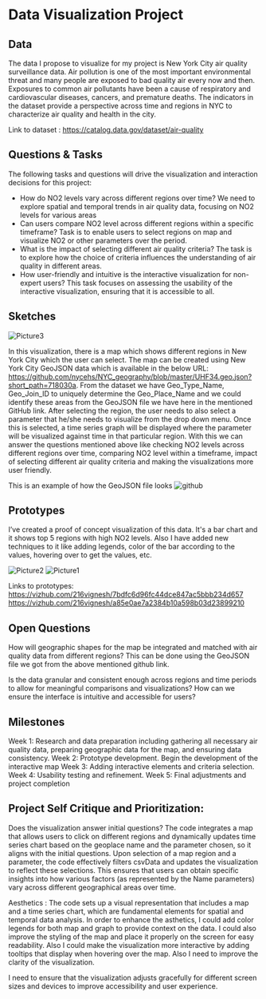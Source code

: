 # Data Visualization Project

## Data

The data I propose to visualize for my project is New York City air quality surveillance data. Air pollution is one of the most important environmental threat and many people are exposed to bad quality air every now and then. Exposures to common air pollutants have been a cause of respiratory and cardiovascular diseases, cancers, and premature deaths. The indicators in the dataset provide a perspective across time and regions in NYC to characterize air quality and health in the city.

Link to dataset : https://catalog.data.gov/dataset/air-quality

## Questions & Tasks

The following tasks and questions will drive the visualization and interaction decisions for this project:

 * How do NO2 levels vary across different regions over time?
   We need to explore spatial and temporal trends in air quality data, focusing on NO2 levels for various areas
 * Can users compare NO2 level across different regions within a specific timeframe?
   Task is to enable users to select regions on map and visualize NO2 or other parameters over the period.
 * What is the impact of selecting different air quality criteria?
   The task is to explore how the choice of criteria influences the understanding of air quality in different areas.
 * How user-friendly and intuitive is the interactive visualization for non-expert users?
   This task focuses on assessing the usability of the interactive visualization, ensuring that it is accessible to all.

## Sketches

![Picture3](https://github.com/216vignesh/dataviz-project-template-proposal/assets/31122509/c7ee878a-6bb4-4f31-af96-a76679b1b9d4)

In this visualization, there is a map which shows different regions in New York City which the user can select. The map can be created using New York City GeoJSON data which is available in the below URL:
https://github.com/nycehs/NYC_geography/blob/master/UHF34.geo.json?short_path=718030a. From the dataset we have Geo_Type_Name, Geo_Join_ID to uniquely determine the Geo_Place_Name and we could identify these areas from the GeoJSON file we have here in the mentioned GitHub link. After selecting the region, the user needs to also select a parameter that he/she needs to visualize from the drop down menu. Once this is selected, a time series graph will be displayed where the parameter will be visualized against time in that particular region.
With this we can answer the questions mentioned above like checking NO2 levels across different regions over time, comparing NO2 level within a timeframe, impact of selecting different air quality criteria and making the visualizations more user friendly.

This is an example of how the GeoJSON file looks
![github](https://github.com/216vignesh/dataviz-project-template-proposal/assets/31122509/cecaa2d0-db91-4789-98b3-49d3444584a7)


## Prototypes

I’ve created a proof of concept visualization of this data. It's a bar chart and it shows top 5 regions with high NO2 levels. Also I have added new techniques to it like adding legends, color of the bar according to the values, hovering over to get the values, etc.

![Picture2](https://github.com/216vignesh/dataviz-project-template-proposal/assets/31122509/3a112698-ac86-46f9-bf1b-771b6eb02c50)
![Picture1](https://github.com/216vignesh/dataviz-project-template-proposal/assets/31122509/25be86eb-90b0-40f2-a121-e4f8be6a3226)

Links to prototypes:
https://vizhub.com/216vignesh/7bdfc6d96fc44dce847ac5bbb234d657
https://vizhub.com/216vignesh/a85e0ae7a2384b10a598b03d23899210

## Open Questions

How will geographic shapes for the map be integrated and matched with air quality data from different regions?
This can be done using the GeoJSON file we got from the above mentioned github link.

Is the data granular and consistent enough across regions and time periods to allow for meaningful comparisons and visualizations?
How can we ensure the interface is intuitive and accessible for users?

## Milestones
Week 1: Research and data preparation including gathering all necessary air quality data, preparing geographic data for the map, and ensuring data consistency.
Week 2: Prototype development. Begin the development of the interactive map
Week 3: Adding interactive elements and criteria selection.
Week 4: Usability testing and refinement. 
Week 5: Final adjustments and project completion

## Project Self Critique and Prioritization:
Does the visualization answer initial questions?
The code integrates a map that allows users to click on different regions and dynamically updates time series chart based on the geoplace name and the parameter chosen, so it aligns with the initial questions.
Upon selection of a map region and a parameter, the code effectively filters csvData and updates the visualization to reflect these selections. This ensures that users can obtain specific insights into how various factors (as represented by the Name parameters) vary across different geographical areas over time.


Aesthetics : The code sets up a visual representation that includes a map and a time series chart, which are fundamental elements for spatial and temporal data analysis. In order to enhance the asthetics, I could add color legends for both map and graph to provide context on the data. I could also improve the styling of the map and place it properly on the screen for easy readability. Also I could make the visualization more interactive by adding tooltips that display when hovering over the map. Also I need to improve the clarity of the visualization.

I need to ensure that the visualization adjusts gracefully for different screen sizes and devices to improve accessibility and user experience.
